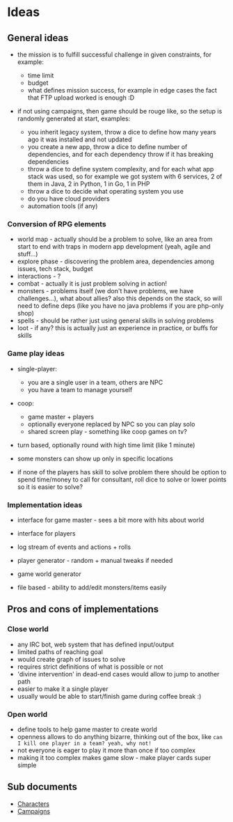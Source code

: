 # Ideas

## General ideas

- the mission is to fulfill successful challenge in given constraints, for example:
  + time limit
  + budget
  + what defines mission success, for example in edge cases the fact that FTP
    upload worked is enough :D

- if not using campaigns, then game should be rouge like, so the setup is
  randomly generated at start, examples:
  + you inherit legacy system, throw a dice to define how many years ago it
    was installed and not updated
  + you create a new app, throw a dice to define number of dependencies,
    and for each dependency throw if it has breaking dependencies
  + throw a dice to define system complexity, and for each what app stack
    was used, so for example we got system with 6 services, 2 of them in
    Java, 2 in Python, 1 in Go, 1 in PHP
  + throw a dice to decide what operating system you use
  + do you have cloud providers
  + automation tools (if any)

### Conversion of RPG elements

- world map - actually should be a problem to solve, like an area from start to
  end with traps in modern app development (yeah, agile and stuff...)
- explore phase - discovering the problem area, dependencies among issues,
  tech stack, budget
- interactions - ?
- combat - actually it is just problem solving in action!
- monsters - problems itself (we don't have problems, we have challenges...),
  what about allies? also this depends on the stack, so will need to define
  deps (like you have no java problems if you are php-only shop)
- spells - should be rather just using general skills in solving problems
- loot - if any? this is actually just an experience in practice, or buffs for skills

### Game play ideas

- single-player:
  + you are a single user in a team, others are NPC
  + you have a team to manage yourself
- coop:
  + game master + players
  + optionally everyone replaced by NPC so you can play solo
  + shared screen play - something like coop games on tv?

- turn based, optionally round with high time limit (like 1 minute)

- some monsters can show up only in specific locations
- if none of the players has skill to solve problem there should be option
  to spend time/money to call for consultant, roll dice to solve or lower
  points so it is easier to solve?

### Implementation ideas

- interface for game master - sees a bit more with hits about world
- interface for players

- log stream of events and actions + rolls
- player generator - random + manual tweaks if needed
- game world generator
- file based - ability to add/edit monsters/items easily

## Pros and cons of implementations

### Close world

- any IRC bot, web system that has defined input/output
- limited paths of reaching goal
- would create graph of issues to solve
- requires strict definitions of what is possible or not
- 'divine intervention' in dead-end cases would allow to jump to another path
- easier to make it a single player
- usually would be able to start/finish game during coffee break :)

### Open world

- define tools to help game master to create world
- openness allows to do anything bizarre, thinking out of the box,
  like `can I kill one player in a team? yeah, why not!`
- not everyone is eager to play it more than once if too complex
- making it too complex makes game slow - make player cards super simple

## Sub documents

- [Characters](Characters.md)
- [Campaigns](Campaigns.md)
